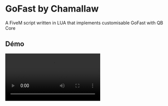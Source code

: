 # GoFast by Chamallaw
A FiveM script written in LUA that implements customisable GoFast with QB Core

## Démo
<video src="https://drive.google.com/file/d/11WJiQEMF3DSopEMJrWmTTwhn2rkxQIGi/view?usp=sharing">

## Installation
* Download the resource
* Drag and drop it into your resources folder
* You can rename the folder
* Add ```ensure cham-gofast``` to your server configuration file. (Or the renamed folder name)
* Replace the notification système with your :
function sendUserMessage(text)
    -- Replace this with your notification système
    exports["soz-core"]:DrawNotification(text)
end
* Customise the shared/config.lua file
* Enjoy !

## How to use
* Find the start NPC and press E (INPUT CONTEXT KEY)

#### V1.0
* Adding initial PED
* Adding Vehicle Spawn
* Adding Load point with peds and animations
* Adding Unload point with peds and animations
* Adding the ped that gives money
* Adding the final point to leave the car
* Adding the remove peds and car at the end

## Note
* This script is paid, so if you didn't pay please do not use it.